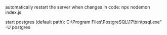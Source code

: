 automatically restart the server when changes in code:
npx nodemon index.js

start postgres (default path):
C:\Program Files\PostgreSQL\17\bin\psql.exe" -U postgres 